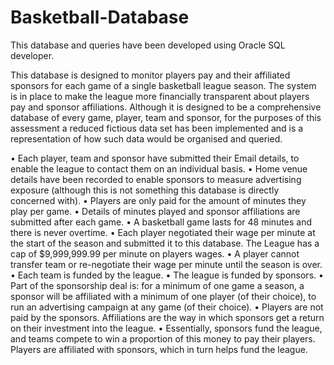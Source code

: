 # Basketball-Database

This database and queries have been developed using Oracle SQL developer.

This database is designed to monitor players pay and their affiliated sponsors for each game of a single basketball league season. The system is in place to make the league more financially transparent about players pay and sponsor affiliations. Although it is designed to be a comprehensive database of every game, player, team and sponsor, for the purposes of this assessment a reduced fictious data set has been implemented and is a representation of how such data would be organised and queried.

•	Each player, team and sponsor have submitted their Email details, to enable the league to contact them on an individual basis.
•	Home venue details have been recorded to enable sponsors to measure advertising exposure (although this is not something this database is directly concerned with).
•	Players are only paid for the amount of minutes they play per game.
•	Details of minutes played and sponsor affiliations are submitted after each game. 
•	A basketball game lasts for 48 minutes and there is never overtime.
•	Each player negotiated their wage per minute at the start of the season and submitted it to this database. The League has a cap of $9,999,999.99 per minute on players wages.
•	A player cannot transfer team or re-negotiate their wage per minute until the season is over. 
•	Each team is funded by the league. 
•	The league is funded by sponsors. 
•	Part of the sponsorship deal is: for a minimum of one game a season, a sponsor will be affiliated with a minimum of one player (of their choice), to run an advertising campaign at any game (of their choice). 
•	Players are not paid by the sponsors. Affiliations are the way in which sponsors get a return on their investment into the league.
•	Essentially, sponsors fund the league, and teams compete to win a proportion of this money to pay their players. Players are affiliated with sponsors, which in turn helps fund the league.

